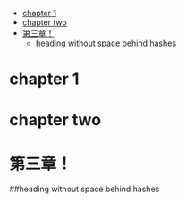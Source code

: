 
<!-- vim-markdown-toc GFM -->
* [chapter 1](#chapter-1)
* [chapter       two](#chapter-------two)
* [第三章！](#第三章)
	* [heading without space behind hashes](#heading-without-space-behind-hashes)

<!-- vim-markdown-toc -->

# chapter 1























#     chapter       two  
























# 第三章！

##heading without space behind hashes
